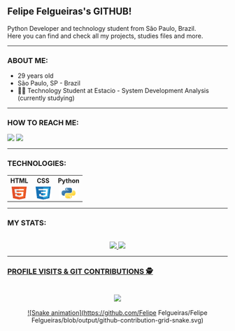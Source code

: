 ## Felipe Felgueiras's GITHUB!
Python Developer and technology student from São Paulo, Brazil.<br>
Here you can find and check all my projects, studies files and more.
<br>
<hr>

### ABOUT ME:

- 29 years old<br>
- São Paulo, SP - Brazil <br>
- 🧑‍🎓 Technology Student at Estacio - System Development Analysis (currently studying)<br> 

<hr>


### HOW TO REACH ME:

  <a href = "mailto:felipe.felgueiras1@gmail.com"><img src="https://img.shields.io/badge/-Gmail-%23333?style=for-the-badge&logo=gmail&logoColor=white" target="_blank"></a>
  <a href="https://www.linkedin.com/in/felipe-felgueiras-0784451a3/" target="_blank"><img src="https://img.shields.io/badge/-LinkedIn-%230077B5?style=for-the-badge&logo=linkedin&logoColor=white" target="_blank"></a>

<hr>

### TECHNOLOGIES:

<table style="text-align: center">        
    <tr>
          <th>HTML</th>
          <th>CSS</th>
          <th>Python</th>
          
   </tr>
   <tr>    
        <td><img align="center" alt="Renata-HTML" height="30" width="40" src="https://raw.githubusercontent.com/devicons/devicon/master/icons/html5/html5-original.svg"></td>
        <td><img align="center" alt="Renata-CSS" height="30" width="40" src="https://raw.githubusercontent.com/devicons/devicon/master/icons/css3/css3-original.svg"></td>
        <td><img align="center" alt="Renata-Python" height="30" width="40" src="https://raw.githubusercontent.com/devicons/devicon/master/icons/python/python-original.svg"></td>     
        
  </tr>
</table>

<hr>

### MY STATS: <br>
<section>  
        <br>
      <div align="center">
        <a href="https://github.com/Felipe Felgueiras">
        <img height="180em" src="https://github-readme-stats.vercel.app/api?username=Felipe Felgueiras&show_icons=true&theme=dark&include_all_commits=false&count_private=true"/>
        <img height="180em" src="https://github-readme-stats.vercel.app/api/top-langs/?username=Felipe Felgueirasy&layout=compact&langs_count=7&theme=dark"/>
      </div>  
</section>
  <hr>  
  
### PROFILE VISITS & GIT CONTRIBUTIONS :detective: <br><br>
 <p align="center"> 
   <img alingn="center" src="https://profile-counter.glitch.me/Felipe Felgueiras/count.svg" />
 </p>   
<div align="center"> 
 
  ![Snake animation](https://github.com/Felipe Felgueiras/Felipe Felgueiras/blob/output/github-contribution-grid-snake.svg)
 
</div>  
